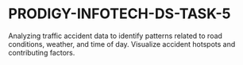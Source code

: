 # PRODIGY-INFOTECH-DS-TASK-5
Analyzing traffic accident data to identify patterns related to road conditions, weather, and time of day. Visualize accident hotspots and contributing factors.
